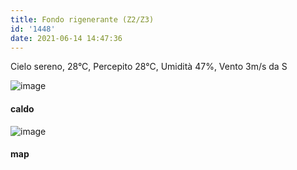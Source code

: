 ```yaml
---
title: Fondo rigenerante (Z2/Z3)
id: '1448'
date: 2021-06-14 14:47:36
---
```


Cielo sereno, 28°C, Percepito 28°C, Umidità 47%, Vento 3m/s da S

![image](/images/2021/08/IMG_4137.jpg)

#### caldo

![image](/images/2021/08/20210614-activity-map.png)

#### map